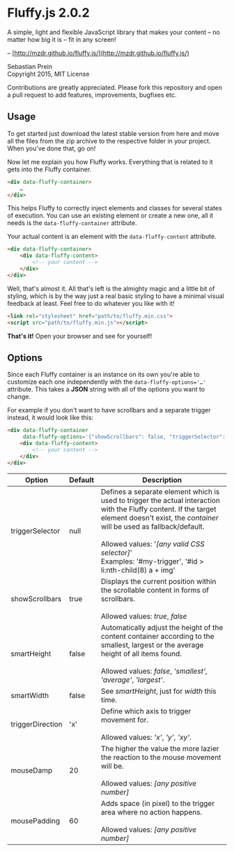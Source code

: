 # Fluffy.js 2.0.2

A simple, light and flexible JavaScript library that makes your content – no matter how big it is – fit in any screen! 

– [http://mzdr.github.io/fluffy.js/](http://mzdr.github.io/fluffy.js/)

Sebastian Prein  
Copyright 2015, MIT License

Contributions are greatly appreciated. Please fork this repository and open a pull request to add features, improvements, bugfixes etc.

## Usage

To get started just download the latest stable version from here and move all the files from the zip archive to the respective folder in your project. When you've done that, go on!

Now let me explain you how Fluffy works. Everything that is related to it gets into the Fluffy container.

```html
<div data-fluffy-container>
    …
</div>
```

This helps Fluffy to correctly inject elements and classes for several states of execution. You can use an existing element or create a new one, all it needs is the `data-fluffy-container` attribute.

Your actual content is an element with the `data-fluffy-content` attribute.

```html
<div data-fluffy-container>
    <div data-fluffy-content>
        <!-- your content -->
    </div>
</div>
```

Well, that's almost it. All that's left is the almighty magic and a little bit of styling, which is by the way just a real basic styling to have a minimal visual feedback at least. Feel free to do whatever you like with it!

```html
<link rel="stylesheet" href="path/to/fluffy.min.css">
<script src="path/to/fluffy.min.js"></script>
```

**That's it!** Open your browser and see for yourself!

## Options

Since each Fluffy container is an instance on its own you're able to customize each one independently with the `data-fluffy-options='…'` attribute. This takes a **JSON** string with all of the options you want to change.

For example if you don't want to have scrollbars and a separate trigger instead, it would look like this:

```html
<div data-fluffy-container 
     data-fluffy-options='{"showScrollbars": false, "triggerSelector": "#my-trigger"}'>
    <div data-fluffy-content>
        <!-- your content -->
    </div>
</div>
```

| Option | Default | Description |
|--------|---------|-------------|
| triggerSelector | null | Defines a separate element which is used to trigger the actual interaction with the Fluffy content. If the target element doesn't exist, the *container* will be used as fallback/default.<br><br>Allowed values: '*[any valid CSS selector]*'<br>Examples: '#my-trigger', '#id > li:nth-child(8) a + img' |
| showScrollbars | true | Displays the current position within the scrollable content in forms of scrollbars.<br><br>Allowed values: *true*, *false* |
| smartHeight | false | Automatically adjust the height of the content container according to the smallest, largest or the average height of all items found.<br><br>Allowed values: *false*, *'smallest'*, *'average'*, *'largest'*. |
| smartWidth | false | See *smartHeight*, just for *width* this time. |
| triggerDirection | 'x' | Define which axis to trigger movement for.<br><br>Allowed values: *'x'*, *'y'*, *'xy'*. |
| mouseDamp | 20 | The higher the value the more lazier the reaction to the mouse movement will be.<br><br>Allowed values: *[any positive number]* |
| mousePadding | 60 | Adds space (in pixel) to the trigger area where no action happens.<br><br>Allowed values: *[any positive number]* |

